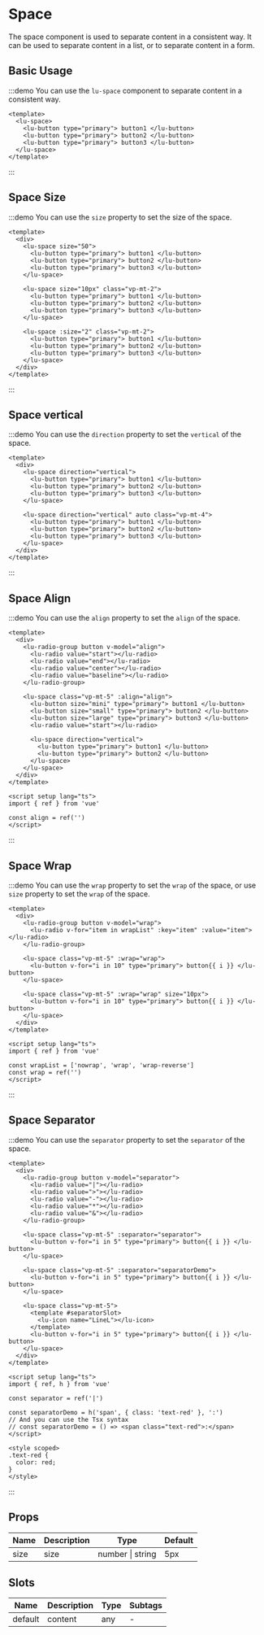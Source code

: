 # Space

The space component is used to separate content in a consistent way. It can be used to separate content in a list, or to separate content in a form.

## Basic Usage

:::demo You can use the `lu-space` component to separate content in a consistent way.

```vue
<template>
  <lu-space>
    <lu-button type="primary"> button1 </lu-button>
    <lu-button type="primary"> button2 </lu-button>
    <lu-button type="primary"> button3 </lu-button>
  </lu-space>
</template>
```

:::

## Space Size

:::demo You can use the `size` property to set the size of the space.

```vue
<template>
  <div>
    <lu-space size="50">
      <lu-button type="primary"> button1 </lu-button>
      <lu-button type="primary"> button2 </lu-button>
      <lu-button type="primary"> button3 </lu-button>
    </lu-space>

    <lu-space size="10px" class="vp-mt-2">
      <lu-button type="primary"> button1 </lu-button>
      <lu-button type="primary"> button2 </lu-button>
      <lu-button type="primary"> button3 </lu-button>
    </lu-space>

    <lu-space :size="2" class="vp-mt-2">
      <lu-button type="primary"> button1 </lu-button>
      <lu-button type="primary"> button2 </lu-button>
      <lu-button type="primary"> button3 </lu-button>
    </lu-space>
  </div>
</template>
```

:::

## Space vertical

:::demo You can use the `direction` property to set the `vertical` of the space.

```vue
<template>
  <div>
    <lu-space direction="vertical">
      <lu-button type="primary"> button1 </lu-button>
      <lu-button type="primary"> button2 </lu-button>
      <lu-button type="primary"> button3 </lu-button>
    </lu-space>

    <lu-space direction="vertical" auto class="vp-mt-4">
      <lu-button type="primary"> button1 </lu-button>
      <lu-button type="primary"> button2 </lu-button>
      <lu-button type="primary"> button3 </lu-button>
    </lu-space>
  </div>
</template>
```

:::

## Space Align

:::demo You can use the `align` property to set the `align` of the space.

```vue
<template>
  <div>
    <lu-radio-group button v-model="align">
      <lu-radio value="start"></lu-radio>
      <lu-radio value="end"></lu-radio>
      <lu-radio value="center"></lu-radio>
      <lu-radio value="baseline"></lu-radio>
    </lu-radio-group>

    <lu-space class="vp-mt-5" :align="align">
      <lu-button size="mini" type="primary"> button1 </lu-button>
      <lu-button size="small" type="primary"> button2 </lu-button>
      <lu-button size="large" type="primary"> button3 </lu-button>
      <lu-radio value="start"></lu-radio>

      <lu-space direction="vertical">
        <lu-button type="primary"> button1 </lu-button>
        <lu-button type="primary"> button2 </lu-button>
      </lu-space>
    </lu-space>
  </div>
</template>

<script setup lang="ts">
import { ref } from 'vue'

const align = ref('')
</script>
```

:::

## Space Wrap

:::demo You can use the `wrap` property to set the `wrap` of the space, or use `size` property to set the `wrap` of the space.

```vue
<template>
  <div>
    <lu-radio-group button v-model="wrap">
      <lu-radio v-for="item in wrapList" :key="item" :value="item"></lu-radio>
    </lu-radio-group>

    <lu-space class="vp-mt-5" :wrap="wrap">
      <lu-button v-for="i in 10" type="primary"> button{{ i }} </lu-button>
    </lu-space>

    <lu-space class="vp-mt-5" :wrap="wrap" size="10px">
      <lu-button v-for="i in 10" type="primary"> button{{ i }} </lu-button>
    </lu-space>
  </div>
</template>

<script setup lang="ts">
import { ref } from 'vue'

const wrapList = ['nowrap', 'wrap', 'wrap-reverse']
const wrap = ref('')
</script>
```

:::

## Space Separator

:::demo You can use the `separator` property to set the `separator` of the space.

```vue
<template>
  <div>
    <lu-radio-group button v-model="separator">
      <lu-radio value="|"></lu-radio>
      <lu-radio value=">"></lu-radio>
      <lu-radio value="-"></lu-radio>
      <lu-radio value="*"></lu-radio>
      <lu-radio value="&"></lu-radio>
    </lu-radio-group>

    <lu-space class="vp-mt-5" :separator="separator">
      <lu-button v-for="i in 5" type="primary"> button{{ i }} </lu-button>
    </lu-space>

    <lu-space class="vp-mt-5" :separator="separatorDemo">
      <lu-button v-for="i in 5" type="primary"> button{{ i }} </lu-button>
    </lu-space>

    <lu-space class="vp-mt-5">
      <template #separatorSlot>
        <lu-icon name="LineL"></lu-icon>
      </template>
      <lu-button v-for="i in 5" type="primary"> button{{ i }} </lu-button>
    </lu-space>
  </div>
</template>

<script setup lang="ts">
import { ref, h } from 'vue'

const separator = ref('|')

const separatorDemo = h('span', { class: 'text-red' }, ':')
// And you can use the Tsx syntax
// const separatorDemo = () => <span class="text-red">:</span>
</script>

<style scoped>
.text-red {
  color: red;
}
</style>
```

:::

## Props

| Name | Description | Type             | Default |
| ---- | ----------- | ---------------- | ------- |
| size | size        | number \| string | 5px     |

## Slots

| Name    | Description | Type | Subtags |
| ------- | ----------- | ---- | ------- |
| default | content     | any  | -       |
